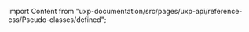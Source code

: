 
import Content from "uxp-documentation/src/pages/uxp-api/reference-css/Pseudo-classes/defined";

<Content query="product=photoshop"/>
